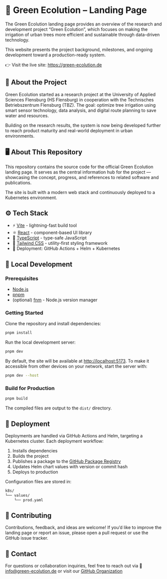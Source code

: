# 🌱 Green Ecolution – Landing Page

The Green Ecolution landing page provides an overview of the research and development project “Green Ecolution”, which focuses on making the irrigation of urban trees more efficient and sustainable through data-driven technology.

This website presents the project background, milestones, and ongoing development toward a production-ready system.

👉 Visit the live site: <https://green-ecolution.de>

## 🧭 About the Project

Green Ecolution started as a research project at the University of Applied Sciences Flensburg (HS Flensburg) in cooperation with the Technisches Betriebszentrum Flensburg (TBZ).
The goal: optimize tree irrigation using smart sensor technology, data analysis, and digital route planning to save water and resources.

Building on the research results, the system is now being developed further to reach product maturity and real-world deployment in urban environments.

## 🖥️ About This Repository

This repository contains the source code for the official Green Ecolution landing page. It serves as the central information hub for the project — showcasing the concept, progress, and references to related software and publications.

The site is built with a modern web stack and continuously deployed to a Kubernetes environment.

## ⚙️ Tech Stack

- ⚡ [Vite](https://vitejs.dev/) - lightning-fast build tool
- ⚛️ [React](https://react.dev/) - component-based UI library
- 💎 [TypeScript](https://www.typescriptlang.org/) - type-safe JavaScript
- 🎨 [Tailwind CSS](https://tailwindcss.com/) - utility-first styling framework
- 🚀 Deployment: GitHub Actions + Helm + Kubernetes

## 🧩 Local Development

### Prerequisites

- [Node.js](https://nodejs.org/en)
- [pnpm](https://pnpm.io/)
- (optional) [fnm](https://github.com/Schniz/fnm) - Node.js version manager

### Getting Started

Clone the repository and install dependencies:

```bash
pnpm install
```

Run the local development server:

```bash
pnpm dev
```

By default, the site will be available at <http://localhost:5173>. To make it accessible from other devices on your network, start the server with:

```bash
pnpm dev --host
```

### Build for Production

```bash
pnpm build
```

The compiled files are output to the `dist/` directory.

## 🚀 Deployment

Deployments are handled via GitHub Actions and Helm, targeting a Kubernetes cluster.
Each deployment workflow:

1. Installs dependencies
1. Builds the project
1. Publishes a package to the [GitHub Package Registry](https://github.com/orgs/green-ecolution/packages)
1. Updates Helm chart values with version or commit hash
1. Deploys to production

Configuration files are stored in:

```bash
k8s/
└── values/
    └── prod.yaml
```

## 🤝 Contributing

Contributions, feedback, and ideas are welcome! If you’d like to improve the landing page or report an issue, please open a pull request or use the GitHub issue tracker.

## 💬 Contact

For questions or collaboration inquiries, feel free to reach out via 📧 [info@green-ecolution.de](mailto:info@green-ecolution.de) or visit our [GitHub Organization](https://github.com/green-ecolution)
